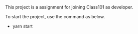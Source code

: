 This project is a assignment for joining Class101 as developer.

To start the project, use the command as below.
- yarn start
